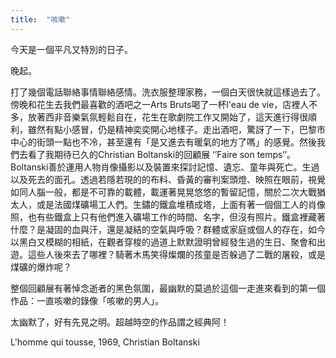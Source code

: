 ```yaml
---
title:  "咳嗽"
---
```

今天是一個平凡又特別的日子。

晚起。

打了幾個電話聯絡事情聯絡感情。洗衣服整理家務，一個白天很快就這樣過去了。傍晚和花生去我們最喜歡的酒吧之一Arts Bruts喝了一杯l'eau de vie，店裡人不多，放著西非音樂氣氛輕鬆自在，花生在歌劇院工作又開始了，這天進行得很順利，雖然有點小感冒，仍是精神奕奕開心地樣子。走出酒吧，驚訝了一下，巴黎市中心的街頭一點也不冷，甚至還有「是又進去有暖氣的地方了嗎」的感覺。然後我們去看了我期待已久的Christian Boltanski的回顧展 ‘’Faire son temps‘’。Boltanski善於運用人物肖像攝影以及裝置來探討記憶、遺忘、童年與死亡。生過以及死去的面孔。透過若隱若現的的布料、昏黃的審判案頭燈、映照在眼前，視覺如同人腦一般，都是不可靠的載體，載運著晃晃悠悠的暫留記憶，關於二次大戰猶太人，或是法國煤礦場工人們。生鏽的鐵盒堆積成塔，上面有著一個個工人的肖像照，也有些鐵盒上只有他們進入礦場工作的時間、名字，但沒有照片。鐵盒裡藏著什麼？是凝固的血與汗，還是凝結的空氣與呼吸？群體或家庭或個人的存在，如今以黑白又模糊的相紙，在觀者穿梭的過道上默默證明曾經發生過的生日、聚會和出遊。這些人後來去了哪裡？騎著木馬笑得燦爛的孩童是否躲過了二戰的屠殺，或是煤礦的爆炸呢？

整個回顧展有著悼念逝者的黑色氛圍，最幽默的莫過於這個一走進來看到的第一個作品：一直咳嗽的錄像「咳嗽的男人」。

太幽默了，好有先見之明。超越時空的作品謂之經典阿！

L'homme qui tousse, 1969, Christian Boltanski

